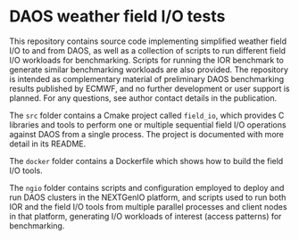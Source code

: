 # DAOS weather field I/O tests

This repository contains source code implementing simplified weather field I/O to and from DAOS, as well as a collection of scripts to run different field I/O workloads for benchmarking. Scripts for running the IOR benchmark to generate similar benchmarking workloads are also provided. The repository is intended as complementary material of preliminary DAOS benchmarking results published by ECMWF, and no further development or user support is planned. For any questions, see author contact details in the publication.

The `src` folder contains a Cmake project called `field_io`, which provides C libraries and tools to perform one or multiple sequential field I/O operations against DAOS from a single process. The project is documented with more detail in its README.

The `docker` folder contains a Dockerfile which shows how to build the field I/O tools.

The `ngio` folder contains scripts and configuration employed to deploy and run DAOS clusters in the NEXTGenIO platform, and scripts used to run both IOR and the field I/O tools from multiple parallel processes and client nodes in that platform, generating I/O workloads of interest (access patterns) for benchmarking.
